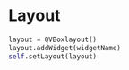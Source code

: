 # Layout

```python 
layout = QVBoxlayout()
layout.addWidget(widgetName)
self.setLayout(layout)
```
